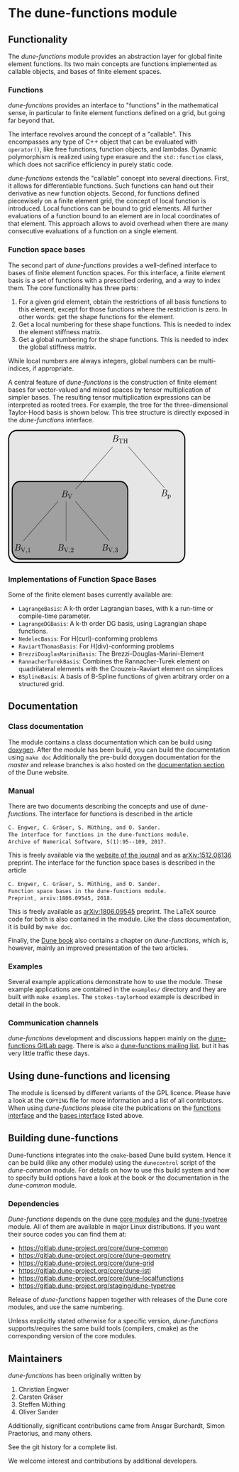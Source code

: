 # The dune-functions module

## Functionality

The _dune-functions_ module provides an abstraction layer for global finite
element functions. Its two main concepts are functions implemented as callable
objects, and bases of finite element spaces.

### Functions

_dune-functions_ provides an interface to "functions" in the mathematical sense,
in particular to finite element functions defined on a grid, but going far
beyond that.

The interface revolves around the concept of a "callable". This encompasses any
type of C++ object that can be evaluated with `operator()`, like free functions,
function objects, and lambdas. Dynamic polymorphism is realized
using type erasure and the `std::function` class, which does not sacrifice
efficiency in purely static code.

_dune-functions_ extends the "callable" concept into several directions. First,
it allows for differentiable functions. Such functions can hand out their
derivative as new function objects. Second, for functions defined piecewisely
on a finite element grid, the concept of local function is introduced. Local
functions can be bound to grid elements. All further evaluations of a function
bound to an element are in local coordinates of that element. This approach
allows to avoid overhead when there are many consecutive evaluations of a function
on a single element.

### Function space bases

The second part of _dune-functions_ provides a well-defined interface to bases of
finite element function spaces. For this interface, a finite element basis is a
set of functions with a prescribed ordering, and a way to index them. The core
functionality has three parts:

1. For a given grid element, obtain the restrictions of all basis functions to
   this element, except for those functions where the restriction is zero. In
   other words: get the shape functions for the element.
2. Get a local numbering for these shape functions. This is needed to index the element stiffness matrix.
3. Get a global numbering for the shape functions. This is needed to index the global stiffness matrix.

While local numbers are always integers, global numbers can be multi-indices,
if appropriate.

A central feature of _dune-functions_ is the construction of finite element bases
for vector-valued and mixed spaces by tensor multiplication of simpler bases. The
resulting tensor multiplication expressions can be interpreted as rooted trees.
For example, the tree for the three-dimensional Taylor-Hood basis is shown below.
This tree structure is directly exposed in the _dune-functions_ interface.

<img src="doc/gfx/dune-functions-taylor-hood-tree.svg" alt="Taylor-Hood space in tree representation" width="400" height="300">

### Implementations of Function Space Bases

Some of the finite element bases currently available are:

* `LagrangeBasis`: A k-th order Lagrangian bases, with k a run-time or compile-time parameter.
* `LagrangeDGBasis`: A k-th order DG basis, using Lagrangian shape functions.
* `NedelecBasis`: For H(curl)-conforming problems
* `RaviartThomasBasis`: For H(div)-conforming problems
* `BrezziDouglasMariniBasis`: The Brezzi-Douglas-Marini-Element
* `RannacherTurekBasis`: Combines the Rannacher-Turek element on quadrilateral elements with the Crouzeix-Raviart element on simplices
* `BSplineBasis`: A basis of B-Spline functions of given arbitrary order on a structured grid.


## Documentation

### Class documentation
The module contains a class documentation which can be build using [doxygen].
After the module has been build, you can build the documentation using
`make doc`
Additionally the pre-build doxygen documentation for the _master_ and
release branches is also hosted on the [documentation section][dune docs]
of the Dune website.

### Manual
There are two documents describing the concepts and use of _dune-functions_.
The interface for functions is described in the article

    C. Engwer, C. Gräser, S. Müthing, and O. Sander.
    The interface for functions in the dune-functions module.
    Archive of Numerical Software, 5(1):95--109, 2017.

This is freely available
via the [website of the journal][functions paper] and
as [arXiv:1512.06136][functions paper arxiv] preprint.
The interface for the function space bases is described in the article

    C. Engwer, C. Gräser, S. Müthing, and O. Sander.
    Function space bases in the dune-functions module.
    Preprint, arxiv:1806.09545, 2018.

This is freely available
as [arXiv:1806.09545][bases paper arxiv] preprint.
The LaTeX source code for both is also contained in the module.
Like the class documentation, it is build by `make doc`.

Finally, the [Dune book](https://link.springer.com/book/10.1007/978-3-030-59702-3)
also contains a chapter on _dune-functions_, which is, however, mainly
an improved presentation of the two articles.

### Examples
Several example applications demonstrate how to use the module. These
example applications are contained in the `examples/` directory and
they are built with `make examples`. The `stokes-taylorhood` example is
described in detail in the book.

### Communication channels
_dune-functions_ development and discussions happen mainly on the
[dune-functions GitLab page](https://gitlab.dune-project.org/staging/dune-functions).
There is also a [dune-functions mailing list](https://lists.dune-project.org/mailman/listinfo/dune-functions),
but it has very little traffic these days.

## Using dune-functions and licensing
The module is licensed by different variants of the GPL licence.
Please have a look at the `COPYING` file for more information
and a list of all contributors. When using _dune-functions_
please cite the publications on the
[functions interface][functions paper] and the
[bases interface][bases paper] listed above.



## Building dune-functions

Dune-functions integrates into the `cmake`-based Dune build system.
Hence it can be build (like any other module) using the `dunecontrol` script
of the _dune-common_ module. For details on how to use this build system
and how to specify build options have a look at the book or
the documentation in the _dune-common_ module.

### Dependencies
_Dune-functions_ depends on the dune [core modules][core]
and the [dune-typetree][typetree] module. All of them are available
in major Linux distributions. If you want their source codes
you can find them at:

* https://gitlab.dune-project.org/core/dune-common
* https://gitlab.dune-project.org/core/dune-geometry
* https://gitlab.dune-project.org/core/dune-grid
* https://gitlab.dune-project.org/core/dune-istl
* https://gitlab.dune-project.org/core/dune-localfunctions
* https://gitlab.dune-project.org/staging/dune-typetree

Release of _dune-functions_ happen together with releases of the Dune
core modules, and use the same numbering.

Unless explicitly stated otherwise for a specific version,
_dune-functions_ supports/requires the same build tools (compilers, cmake)
as the corresponding version of the core modules.

## Maintainers
_dune-functions_ has been originally written by

1. Christian Engwer
2. Carsten Gräser
3. Steffen Müthing
4. Oliver Sander

Additionally, significant contributions came from Ansgar Burchardt, Simon Praetorius,
and many others.

See the git history for a complete list.

We welcome interest and contributions by additional developers.


[core]: https://dune-project.org/groups/core
[typetree]: https://gitlab.dune-project.org/staging/dune-typetree
[dune docs]: https://dune-project.org/doxygen
[functions paper arxiv]: https://arxiv.org/abs/1512.06136
[functions paper]: http://journals.ub.uni-heidelberg.de/index.php/ans/article/view/27683
[bases paper arxiv]: https://arxiv.org/abs/1806.09545
[bases paper]: https://arxiv.org/abs/1806.09545
[doxygen]: http://www.stack.nl/~dimitri/doxygen/
